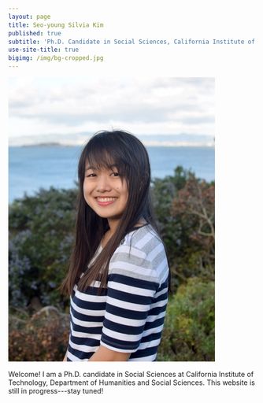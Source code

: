 ```yaml
---
layout: page
title: Seo-young Silvia Kim
published: true
subtitle: 'Ph.D. Candidate in Social Sciences, California Institute of Technology'
use-site-title: true
bigimg: /img/bg-cropped.jpg
---
```


<IMG CLASS="TextWrap" SRC="./img/profile-sysilviakim-raw-resized.jpg" >

Welcome! I am a Ph.D. candidate in Social Sciences at California Institute of Technology, Department of Humanities and Social Sciences. This website is still in progress---stay tuned!
